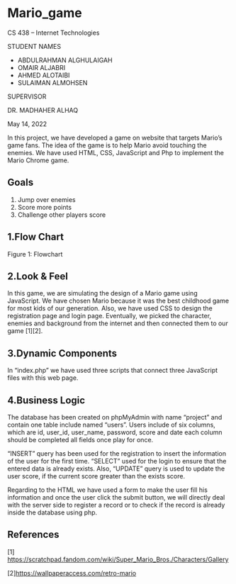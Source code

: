 # Mario_game


CS 438 – Internet Technologies 

STUDENT NAMES
- ABDULRAHMAN ALGHULAIGAH	
- OMAIR ALJABRI	
- AHMED ALOTAIBI	
- SULAIMAN ALMOHSEN	




SUPERVISOR

DR. MADHAHER ALHAQ




May 14, 2022



  In this project, we have developed a game on website that targets Mario’s game fans. The idea of the game is to help Mario avoid touching the enemies. We have used HTML, CSS, JavaScript and Php to implement the Mario Chrome game. 

## Goals
1. Jump over enemies
2. Score more points
3. Challenge other players score

## 1.Flow Chart
 Figure 1: Flowchart
 
## 2.Look & Feel  
In this game, we are simulating the design of a Mario game using JavaScript. We have chosen Mario because it was the best childhood game for most kids of our generation. Also, we have used CSS to design the registration page and login page. Eventually, we picked the character, enemies and background from the internet and then connected them to our game [1][2].
## 3.Dynamic Components 
In “index.php” we have used three scripts that connect three JavaScript files with this web page.
## 4.Business Logic 
The database has been created on phpMyAdmin with name “project” and contain one table include named “users”. Users include of six columns, which are id, user_id, user_name, password, score and date each column should be completed all fields once play for once.

“INSERT” query has been used for the registration to insert the information of the user for the first time. “SELECT” used for the login to ensure that the entered data is already exists. Also, “UPDATE” query is used to update the user score, if the current score greater than the exists score. 

Regarding to the HTML we have used a form to make the user fill his information and once the user click the submit button, we will directly deal with the server side to register a record or to check if the record is already inside the database using php.

## References
[1] https://scratchpad.fandom.com/wiki/Super_Mario_Bros./Characters/Gallery

[2]https://wallpaperaccess.com/retro-mario


